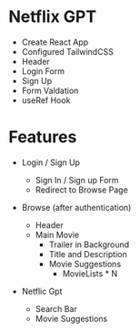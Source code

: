 # Netflix GPT

- Create React App
- Configured TailwindCSS
- Header
- Login Form
- Sign Up
- Form Valdation
- useRef Hook

# Features

- Login / Sign Up

  - Sign In / Sign up Form
  - Redirect to Browse Page

- Browse (after authentication)

  - Header
  - Main Movie
    - Trailer in Background
    - Title and Description
    - Movie Suggestions
      - MovieLists \* N

- Netflic Gpt
  - Search Bar
  - Movie Suggestions
